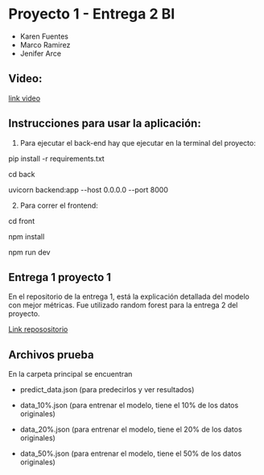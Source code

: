 # Proyecto 1 - Entrega 2 BI
* Karen Fuentes
* Marco Ramirez
* Jenifer Arce

## Video:
[link video]()

## Instrucciones para usar la aplicación:

1. Para ejecutar el back-end hay que ejecutar en la terminal del proyecto:


pip install -r requirements.txt

cd back

uvicorn backend:app --host 0.0.0.0 --port 8000


2. Para correr el frontend:

cd front

npm install

npm run dev

## Entrega 1 proyecto 1 
En el repositorio de la entrega 1, está la explicación detallada del modelo con mejor métricas. Fue utilizado random forest para la entrega 2 del proyecto.

[Link reposositorio]( https://github.com/jennn-arce/proy1BI)

## Archivos prueba

En la carpeta principal se encuentran 

- predict_data.json (para predecirlos y ver resultados)

- data_10%.json (para entrenar el modelo, tiene el 10% de los datos originales)

- data_20%.json (para entrenar el modelo, tiene el 20% de los datos originales)

- data_50%.json (para entrenar el modelo, tiene el 50% de los datos originales)


